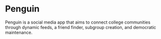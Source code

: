 # Penguin
Penguin is a social media app that aims to connect college communities through dynamic feeds, a friend finder, subgroup creation, and democratic maintenance. 
